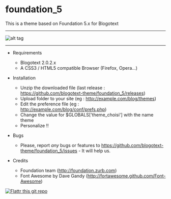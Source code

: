 foundation_5
============

This is a theme based on Foundation 5.x for Blogotext

---

![alt tag](http://www.xoofoo.org/uploads/thm_blogotext/foundation_5.png)

---

- Requirements
  * Blogotext 2.0.2.x
  * A CSS3 / HTML5 compatible Browser (Firefox, Opera…)

- Installation
  * Unzip the downloaded file (last release : https://github.com/blogotext-theme/foundation_5/releases)
  * Upload folder to your site (eg : http://example.com/blog/themes)
  * Edit the preference file  (eg : http://example.com/blog/conf/prefs.php)
  * Change the value for $GLOBALS['theme_choisi'] with the name theme
  * Personalize !!

- Bugs
  * Please, report *any* bugs or features to https://github.com/blogotext-theme/foundation_5/issues - It will help us.
  
- Credits
  * Foundation team (http://foundation.zurb.com)
  * Font Awesome by Dave Gandy (http://fortawesome.github.com/Font-Awesome)



 [![Flattr this git repo](http://api.flattr.com/button/flattr-badge-large.png)](http://flattr.com/thing/734525/Blogotext)

